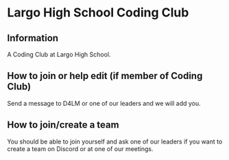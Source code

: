 # Largo High School Coding Club
## Information
A Coding Club at Largo High School.
## How to join or help edit (if member of Coding Club)
Send a message to D4LM or one of our leaders and we will add you.
## How to join/create a team
You should be able to join yourself and ask one of our leaders if you want to create a team on Discord or at one of our meetings.
